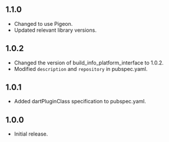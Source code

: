 ## 1.1.0

- Changed to use Pigeon.
- Updated relevant library versions.

## 1.0.2

- Changed the version of build_info_platform_interface to 1.0.2.
- Modified `description` and `repository` in pubspec.yaml.

## 1.0.1

- Added dartPluginClass specification to pubspec.yaml.

## 1.0.0

- Initial release.
